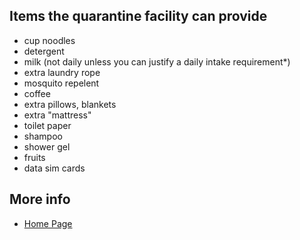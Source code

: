 ## Items the quarantine facility can provide

- cup noodles
- detergent
- milk (not daily unless you can justify a daily intake requirement*)
- extra laundry rope
- mosquito repelent
- coffee
- extra pillows, blankets
- extra "mattress" 
- toilet paper
- shampoo
- shower gel 
- fruits
- data sim cards



## More info

- [Home Page](https://zetta.github.io/cct11/)
